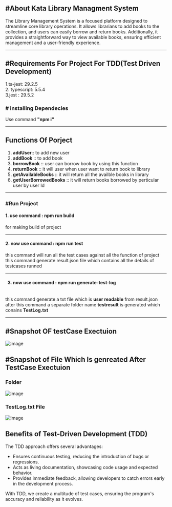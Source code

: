 <h2>#About Kata Library Managment System</h2>
<p>The Library Management System is a focused platform designed to streamline core library operations. It allows librarians to add books to the collection, and users can easily borrow and return books. Additionally, it provides a straightforward way to view available books, ensuring efficient management and a user-friendly experience.</p>
<hr>
<h2>#Requirements For Project For TDD(Test Driven Development)</h2>
<p>
   1.ts-jest: 29.2.5 <br>
  2. typescript: 5.5.4<br>
  3.jest : 29.5.2 <br>
</p>

<h3>
  # installing   Dependecies
</h3>
<p>Use command  <b>"npm i"</b></p>
<hr>
<h2>Functions Of Porject</h2>
<ol>
  <li><b>addUser</b>:: to add new user </li>
    <li><b>addBook</b> :: to add book</li>
    <li><b>borrowBook</b> :: user can borrow book by using this function</li>
    <li><b>returnBook</b> :: it will user when user want to return book to library</li>
    <li><b>getAvailableBooks</b> :: it will return all the availble books in library</li>
    <li><b>getUserBorrowedBooks</b> :: it will return books borrowed by perticular user by user Id </li>
</ol>

<hr>
<h3>
  #Run Project
</h3>

<h4> 1. use command : <b>npm run build</b></h4> 
  for making build of project

  <hr>
  <h4>
  2. now use command  : <b>npm run test</b><br>
  </h4>
  this command will run all the test cases against all the function of project<br>
  this command generate result.json file which contains all the details of testcases runned 
  <hr>
<h4>

 3. now use command  : <b>npm run generate-test-log </b>
</h4>
  <br>
  this command generate a txt file which is <b>user readable</b> from result.json 
  after this command a separate folder name <b>testresult</b> is generated which conains <b>TestLog.txt</b>

<hr>
<h2>#Snapshot OF testCase Exectuion</h2>


![image](https://github.com/user-attachments/assets/98a0bae6-6396-4b7f-a9e1-d2e61f90482f)

<h2>#Snapshot of File Which Is genreated After TestCase Exectuion</h2>
<h3>
  Folder
</h3>

![image](https://github.com/user-attachments/assets/f342df6b-8846-47ec-88b3-d0ba76e3b4cc)

<h3>TestLog.txt File</h3>



![image](https://github.com/user-attachments/assets/cded5a0d-d6e2-4b09-b3ad-5390f2e47e89)



## Benefits of Test-Driven Development (TDD)

The TDD approach offers several advantages:

- Ensures continuous testing, reducing the introduction of bugs or regressions.
- Acts as living documentation, showcasing code usage and expected behavior.
- Provides immediate feedback, allowing developers to catch errors early in the development process.

With TDD, we create a multitude of test cases, ensuring the program's accuracy and reliability as it evolves.



